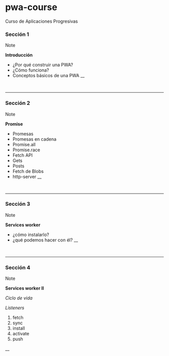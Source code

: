 # pwa-course
Curso de Aplicaciones Progresivas


### Sección 1

> [!NOTE]
>
> **Introducción**
>
> - ¿Por qué construir una PWA?
> - ¿Cómo funciona?
> - Conceptos básicos de una PWA
>   \_\_

<br>

---

### Sección 2

> [!NOTE]
>
> **Promise**
>
> - Promesas
> - Promesas en cadena
> - Promise.all
> - Promise.race
> - Fetch API
> - Gets
> - Posts
> - Fetch de Blobs
> - http-server
>   \_\_

<br>

---

### Sección 3

> [!NOTE]
>
> **Services worker**
>
> - ¿cómo instalarlo? 
> - ¿qué podemos hacer con él?
>   \_\_

<br>

---

### Sección 4

> [!NOTE]
>
> **Services worker II**
>
> _Ciclo de vida_
>
> _Listeners_
> 1. fetch
> 2. sync
> 3. install
> 4. activate
> 5. push
> 
>   \_\_